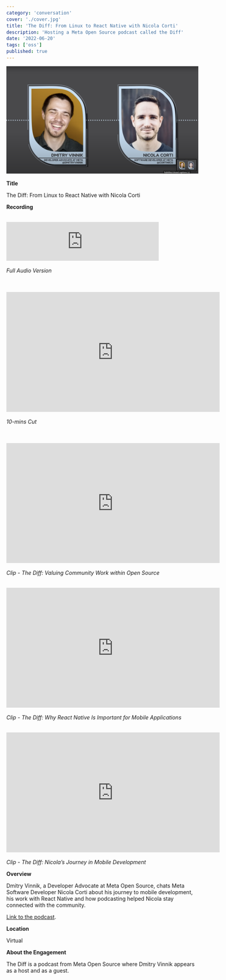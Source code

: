 ```yaml
---
category: 'conversation'
cover: './cover.jpg'
title: 'The Diff: From Linux to React Native with Nicola Corti'
description: 'Hosting a Meta Open Source podcast called the Diff'
date: '2022-06-20'
tags: ['oss']
published: true
---
```

![cover](./cover.jpg)

**Title**

The Diff: From Linux to React Native with Nicola Corti

**Recording**

<br>

<iframe src="https://anchor.fm/thediff/embed/episodes/Episode-13-From-Linux-to-React-Native-with-Nicola-Corti-e1k4ng7/a-a84nbva" height="102px" width="400px" frameborder="0" scrolling="no"></iframe>

*Full Audio Version*

<br>

<br>

<iframe width="560" height="315" src="https://www.youtube.com/embed/EG_FTirrK-c" title="YouTube video player" frameborder="0" allow="accelerometer; autoplay; clipboard-write; encrypted-media; gyroscope; picture-in-picture" allowfullscreen></iframe>

*10-mins Cut*

<br>
<br>

<iframe width="560" height="315" src="https://www.youtube.com/embed/zSSSsPsDzOY" title="YouTube video player" frameborder="0" allow="accelerometer; autoplay; clipboard-write; encrypted-media; gyroscope; picture-in-picture" allowfullscreen></iframe>

*Clip - The Diff: Valuing Community Work within Open Source*
<br>
<br>

<iframe width="560" height="315" src="https://www.youtube.com/embed/yZs88wRo9T0" title="YouTube video player" frameborder="0" allow="accelerometer; autoplay; clipboard-write; encrypted-media; gyroscope; picture-in-picture" allowfullscreen></iframe>

*Clip - The Diff: Why React Native Is Important for Mobile Applications*
<br>
<br>

<iframe width="560" height="315" src="https://www.youtube.com/embed/nVIHFbsDblw" title="YouTube video player" frameborder="0" allow="accelerometer; autoplay; clipboard-write; encrypted-media; gyroscope; picture-in-picture" allowfullscreen></iframe>

*Clip - The Diff: Nicola’s Journey in Mobile Development*
<br>

**Overview**

Dmitry Vinnik, a Developer Advocate at Meta Open Source, chats Meta Software Developer Nicola Corti about his journey to mobile development, his work with React Native and how podcasting helped Nicola stay connected with the community.

[Link to the podcast](https://thediffpodcast.com/docs/episode-13/).

**Location**

Virtual

**About the Engagement**

The Diff is a podcast from Meta Open Source where Dmitry Vinnik appears as a host and as a guest.